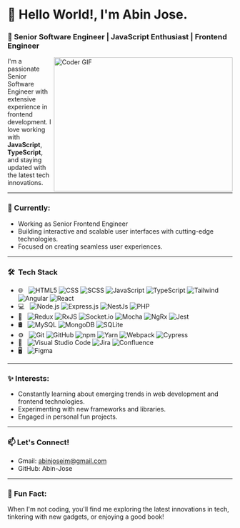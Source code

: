# 👋 Hello World!,     I'm Abin Jose.

### 🚀 Senior Software Engineer | JavaScript Enthusiast | Frontend Engineer
<img align="right" src="https://media.giphy.com/media/SWoSkN6DxTszqIKEqv/giphy.gif" alt="Coder GIF" width="400" height="300">

I'm a passionate Senior Software Engineer with extensive experience in frontend development. I love working with **JavaScript**, **TypeScript**, and staying updated with the latest tech innovations.

---

### 💼 Currently:
- Working as Senior Frontend Engineer
- Building interactive and scalable user interfaces with cutting-edge technologies.
- Focused on creating seamless user experiences.

---

<h3> 🛠 &nbsp;Tech Stack</h3>

- 🌐 &nbsp;
  ![HTML5](https://img.shields.io/badge/-HTML5-333333?style=flat&logo=HTML5)
  ![CSS](https://img.shields.io/badge/-CSS-333333?style=flat&logo=CSS3&logoColor=1572B6)
  ![SCSS](https://img.shields.io/badge/-SCSS-333333?style=flat&logo=SASS&logoColor=1572B6)
  ![JavaScript](https://img.shields.io/badge/-JavaScript-333333?style=flat&logo=javascript)
  ![TypeScript](https://img.shields.io/badge/-TypeScript-333333?style=flat&logo=typescript)
  ![Tailwind](https://img.shields.io/badge/-Tailwind-333333?style=flat&logo=tailwindcss&logoColor=563D7C)
  ![Angular](https://img.shields.io/badge/-Angular-333333?style=flat&logo=angular)
  ![React](https://img.shields.io/badge/-React-333333?style=flat&logo=react)
- 💻 &nbsp;
  ![Node.js](https://img.shields.io/badge/-Node.js-333333?style=flat&logo=node.js)
  ![Express.js](https://img.shields.io/badge/-Express.js-333333?style=flat&logo=express)
  ![NestJs](https://img.shields.io/badge/-NestJs-333333?style=flat&logo=nestjs)
  ![PHP](https://img.shields.io/badge/-Php-333333?style=flat&logo=Php&logoColor=007396)
- 💊 &nbsp;
  ![Redux](https://img.shields.io/badge/-Redux-333333?style=flat&logo=redux)
  ![RxJS](https://img.shields.io/badge/-RxJS-333333?style=flat&logo=rxjs)
  ![Socket.io](https://img.shields.io/badge/-Socket.io-333333?style=flat&logo=socket.io)
  ![Mocha](https://img.shields.io/badge/-Mocha-333333?style=flat&logo=mocha)
  ![NgRx](https://img.shields.io/badge/-NgRx-333333?style=flat&logo=NgRx)
  ![Jest](https://img.shields.io/badge/-Jest-333333?style=flat&logo=jest)
- 🛢 &nbsp;
  ![MySQL](https://img.shields.io/badge/-MySQL-333333?style=flat&logo=mysql)
  ![MongoDB](https://img.shields.io/badge/-MongoDB-333333?style=flat&logo=mongodb)
  ![SQLite](https://img.shields.io/badge/-SQLite-333333?style=flat&logo=sqlite)
- ⚙️ &nbsp;
  ![Git](https://img.shields.io/badge/-Git-333333?style=flat&logo=git)
  ![GitHub](https://img.shields.io/badge/-GitHub-333333?style=flat&logo=github)
  ![npm](https://img.shields.io/badge/-npm-333333?style=flat&logo=npm)
  ![Yarn](https://img.shields.io/badge/-Yarn-333333?style=flat&logo=yarn)
  ![Webpack](https://img.shields.io/badge/-Webpack-333333?style=flat&logo=webpack)
  ![Cypress](https://img.shields.io/badge/-Cypress-333333?style=flat&logo=cypress)
- 🔧 &nbsp;
  ![Visual Studio Code](https://img.shields.io/badge/-Visual%20Studio%20Code-333333?style=flat&logo=visual-studio-code&logoColor=007ACC)
  ![Jira](https://img.shields.io/badge/-Jira-333333?style=flat&logo=jira)
  ![Confluence](https://img.shields.io/badge/-Confluence-333333?style=flat&logo=confluence&logoColor=2C2255)
- 🖥 &nbsp;
  ![Figma](https://img.shields.io/badge/-Figma-333333?style=flat&logo=figma)

---

### ✨ Interests:
- Constantly learning about emerging trends in web development and frontend technologies.
- Experimenting with new frameworks and libraries.
- Engaged in personal fun projects.

---

### 📫 Let's Connect!
- Gmail: abinjoseim@gmail.com
- GitHub: Abin-Jose

---

### 🌟 Fun Fact:
When I'm not coding, you'll find me exploring the latest innovations in tech, tinkering with new gadgets, or enjoying a good book!

